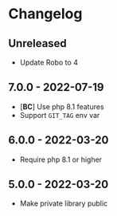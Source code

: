 # Changelog

<!-- There should always be "Unreleased" section at the beginning. -->

## Unreleased
- Update Robo to 4

## 7.0.0 - 2022-07-19
- [**BC**] Use php 8.1 features
- Support `GIT_TAG` env var

## 6.0.0 - 2022-03-20
- Require php 8.1 or higher

## 5.0.0 - 2022-03-20
- Make private library public
